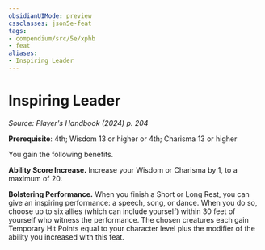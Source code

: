 ```yaml
---
obsidianUIMode: preview
cssclasses: json5e-feat
tags:
- compendium/src/5e/xphb
- feat
aliases:
- Inspiring Leader
---
```

# Inspiring Leader
*Source: Player's Handbook (2024) p. 204*  

**Prerequisite**: 4th; Wisdom 13 or higher or 4th; Charisma 13 or higher

You gain the following benefits.

**Ability Score Increase.** Increase your Wisdom or Charisma by 1, to a maximum of 20.

**Bolstering Performance.** When you finish a Short or Long Rest, you can give an inspiring performance: a speech, song, or dance. When you do so, choose up to six allies (which can include yourself) within 30 feet of yourself who witness the performance. The chosen creatures each gain Temporary Hit Points equal to your character level plus the modifier of the ability you increased with this feat.